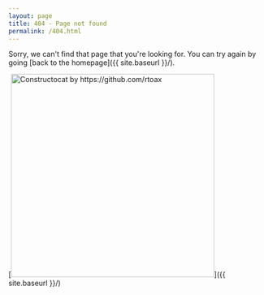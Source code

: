 ```yaml
---
layout: page
title: 404 - Page not found
permalink: /404.html
---
```


Sorry, we can't find that page that you're looking for. You can try again by going [back to the homepage]({{ site.baseurl }}/).

[<img src="{{ site.baseurl }}/images/rtoax-404.jpg" alt="Constructocat by https://github.com/rtoax" style="width: 400px;"/>]({{ site.baseurl }}/)
